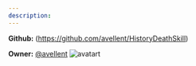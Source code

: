 ```yaml
---
description: 
---
```



**Github:** (https://github.com/avellent/HistoryDeathSkill)

**Owner:** [@avellent](https://github.com/avellent) ![avatart](https://avatars3.githubusercontent.com/u/40453042?v=4)

